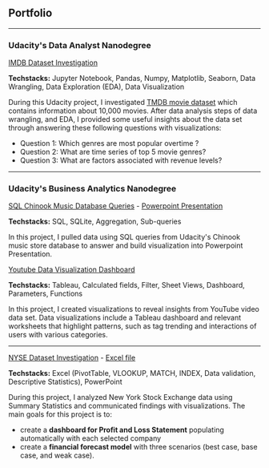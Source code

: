## Portfolio

---

### Udacity's Data Analyst Nanodegree

[IMDB Dataset Investigation](/udacity/imdb/imdb-movie.html)

**Techstacks:** Jupyter Notebook, Pandas, Numpy, Matplotlib, Seaborn, Data Wrangling, Data Exploration (EDA), Data Visualization

During this Udacity project, I investigated [TMDB movie dataset](https://www.kaggle.com/tmdb/tmdb-movie-metadata) which contains information about 10,000 movies. After data analysis steps of data wrangling, and EDA, I provided some useful insights about the data set through answering these following questions with visualizations:

- Question 1: Which genres are most popular overtime ?
- Question 2: What are time series of top 5 movie genres?
- Question 3: What are factors associated with revenue levels?

---
### Udacity's Business Analytics Nanodegree

[SQL Chinook Music Database Queries](/udacity/chinook/doc.md) - [Powerpoint Presentation](/udacity/chinook/presentation.pdf)

**Techstacks:** SQL, SQLite, Aggregation, Sub-queries

In this project, I pulled data using SQL queries from Udacity's Chinook music store database to answer and build visualization into Powerpoint Presentation.

[Youtube Data Visualization Dashboard](https://public.tableau.com/profile/van.anh.do#!/vizhome/Youtube_tableau/YoutubeVideoData?publish=yes)

**Techstacks:** Tableau, Calculated fields, Filter, Sheet Views, Dashboard, Parameters, Functions

In this project, I created visualizations to reveal insights from YouTube video data set. Data visualizations include a Tableau dashboard and relevant worksheets that highlight patterns, such as tag trending and interactions of users with various categories.

---
[NYSE Dataset Investigation](/udacity/nyse/nyse.pdf) - [Excel file](/udacity/nyse/nyse.xlsx)

**Techstacks:** Excel (PivotTable, VLOOKUP, MATCH, INDEX, Data validation, Descriptive Statistics), PowerPoint

During this project, I analyzed New York Stock Exchange data using Summary Statistics and communicated findings with visualizations. The main goals for this project is to:

- create a **dashboard for Profit and Loss Statement** populating automatically with each selected company
- create a **financial forecast model** with three scenarios (best case, base case, and weak case).
